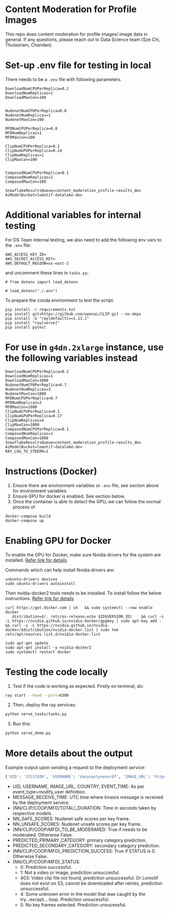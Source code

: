 # Content Moderation for Profile Images
This repo does content moderation for profile images/ image data in general. If any questions, please reach out to Data Science team (Sze Chi, Thulasiram, Chandan).

# Set-up .env file for testing in local
There needs to be a `.env` file with following parameters.
```
DownloadNumCPUPerReplica=0.2
DownloadNumReplicas=1
DownloadMaxCon=100


NudenetNumCPUPerReplica=0.8
NudenetNumReplicas=1
NudenetMaxCon=100

MFDNumCPUPerReplica=0.8
MFDNumReplicas=1
MFDMaxCon=100

ClipNumCPUPerReplica=0.1
ClipNumGPUPerReplica=0.14
ClipNumReplicas=1
ClipMaxCon=100


ComposedNumCPUPerReplica=0.1
ComposedNumReplicas=1
ComposedMaxCon=100

SnowflakeResultsQueue=content_moderation_profile-results_dev
AiModelBucket=lomotif-datalake-dev
```

# Additional variables for internal testing
For DS Team internal testing, we also need to add the following env vars to the `.env` file:
```
AWS_ACCESS_KEY_ID=
AWS_SECRET_ACCESS_KEY=
AWS_DEFAULT_REGION=us-east-2
```
and uncomment these lines in `tasks.py`:
```
# from dotenv import load_dotenv

# load_dotenv("./.env")
```
To prepare the conda environment to test the script:
```
pip install -r requirements.txt
pip install git+https://github.com/openai/CLIP.git --no-deps
pip install -U "ray[default]==1.11.1"
pip install "ray[serve]"
pip install pytest
```

# For use in `g4dn.2xlarge` instance, use the following variables instead
```
DownloadNumCPUPerReplica=0.2
DownloadNumReplicas=1
DownloadMaxCon=1000
NudenetNumCPUPerReplica=0.7
NudenetNumReplicas=3
NudenetMaxCon=1000
MFDNumCPUPerReplica=0.7
MFDNumReplicas=3
MFDMaxCon=1000
ClipNumCPUPerReplica=0.1
ClipNumGPUPerReplica=0.17
ClipNumReplicas=4
ClipMaxCon=1000
ComposedNumCPUPerReplica=0.1
ComposedNumReplicas=1
ComposedMaxCon=1000
SnowflakeResultsQueue=content_moderation_profile-results_dev
AiModelBucket=lomotif-datalake-dev
RAY_LOG_TO_STDERR=1
```

# Instructions (Docker)
1) Ensure there are environment variables or `.env` file, see section above for environment variables.
2) Ensure GPU for docker is enabled. See section below.
3) Once the container is able to detect the GPU, we can follow the normal process of

```
docker-compose build
docker-compose up
```

# Enabling GPU for Docker
To enable the GPU for Docker, make sure Nvidia drivers for the system are installed. [Refer link for details](https://linuxconfig.org/how-to-install-the-nvidia-drivers-on-ubuntu-18-04-bionic-beaver-linux)

Commands which can help install Nvidia drivers are:
```
unbuntu-drivers devices
sudo ubuntu-drivers autoinstall
```

Then nvidia-docker2 tools needs to be installed.
To install follow the below instructions.
[Refer link for details](https://docs.nvidia.com/datacenter/cloud-native/container-toolkit/install-guide.html)

```
curl https://get.docker.com | sh   && sudo systemctl --now enable docker
   distribution=$(. /etc/os-release;echo $ID$VERSION_ID)    && curl -s -L https://nvidia.github.io/nvidia-docker/gpgkey | sudo apt-key add -    && curl -s -L https://nvidia.github.io/nvidia-docker/$distribution/nvidia-docker.list | sudo tee /etc/apt/sources.list.d/nvidia-docker.list

sudo apt-get update
sudo apt-get install -y nvidia-docker2
sudo systemctl restart docker
```

# Testing the code locally
1) Test if the code is working as expected. Firstly on terminal, do:
```bash
ray start --head --port=6300
```
2) Then, deploy the ray services:
```bash
python serve_tasks/tasks.py
```
3) Run this:
```bash
python serve_demo.py
```

# More details about the output
<!-- The output will be written to this table on Snowflake: `DS_CONTENT_MODERATION_TAGGING_1ST_LAYER` (In production). -->
Example output upon sending a request to the deployment service:
```python
{'UID': '37217839', 'USERNAME': 'danysantynener07', 'IMAGE_URL': 'https://cdn.lomotif.com/user/profile/7c754bea1aa6672b/5e459c67de6fec5d.png', 'COUNTRY': 'co', 'EVENT_TIME': '2022-06-10 01:21:01', 'MESSAGE_RECEIVE_TIME': '2022-06-21 02:18:04.776753+00:00', 'TOTAL_DURATION': 1.208, 'MODEL_ATTRIBUTES': {'NN_DURATION': 0.053, 'NN_SAFE_SCORES': '0.9127', 'NN_UNSAFE_SCORES': '0.0873', 'NN_TO_BE_MODERATED': False, 'NN_PREDICTION_SUCCESS': True, 'NN_STATUS': 0, 'CLIP_DURATION': 0.048, 'CLIP_PREDICTION_SUCCESS': True, 'CLIP_TO_BE_MODERATED': False, 'CLIP_STATUS': 0, 'COOP_DURATION': 0.91, 'COOP_PREDICTION_SUCCESS': True, 'COOP_STATUS': 0, 'PREDICTED_TOP3_PRIMARY_CATEGORY': 'selfies, life-style, beauty-and-grooming', 'PREDICTED_TOP3_SECONDARY_CATEGORY': 'selfie, fashion, make-up', 'MFD_DURATION': 0.066, 'MFD_TO_BE_MODERATED': False, 'MFD_PREDICTION_SUCCESS': True, 'MFD_STATUS': 0, 'USER_ID': '37217839'}, 'PREDICTED_PRIMARY_CATEGORY': 'selfies, life-style', 'PREDICTED_SECONDARY_CATEGORY': 'selfie, fashion', 'MODEL_VERSION': '1.0.0', 'TO_BE_MODERATED': False}
```
- UID, USERNAME, IMAGE_URL, COUNTRY, EVENT_TIME: As per event_type=modify_user definition.
- MESSAGE_RECEIVE_TIME: UTC time where kinesis message is received by the deployment service.
- (NN/CLIP/COOP/MFD/TOTAL)_DURATION: Time in seconds taken by respective models.
- NN_SAFE_SCORES: Nudenet safe scores per key frame.
- NN_UNSAFE_SCORES: Nudenet unsafe scores per key frame.
- (NN/CLIP/COOP/MFD)_TO_BE_MODERARED: True if needs to be moderated. Otherwise False.
- PREDICTED_PRIMARY_CATEGORY: primary category prediction.
- PREDICTED_SECONDARY_CATEGORY: secondary category prediction.
- (NN/CLIP/COOP/MFD)_PREDICTION_SUCCESS: True if STATUS is 0. Otherwise False.
- (NN/CLIP/COOP/MFD)_STATUS: 
    - 0: Prediction successful. 
    - 1: Not a video or image, prediction unsuccesful. 
    - 403: Video clip file not found, prediction unsuccessful. Or Lomotif does not exist on S3, cannot be downloaded after retries, prediction unsuccessful.
    - 4: Some unknown error in the model that was caught by the try...except... loop. Prediction unsucessful.
    - 5: No key frames selected. Prediction unsucessful.




